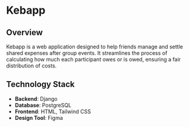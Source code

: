 # Kebapp

## Overview
Kebapp is a web application designed to help friends manage and settle shared expenses after group events. It streamlines the process of calculating how much each participant owes or is owed, ensuring a fair distribution of costs.

## Technology Stack
- **Backend**: Django
- **Database**: PostgreSQL
- **Frontend**: HTML, Tailwind CSS
- **Design Tool**: Figma

